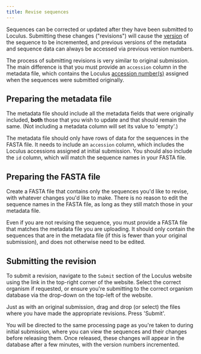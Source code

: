 ```yaml
---
title: Revise sequences
---
```


Sequences can be corrected or updated after they have been submitted to Loculus. Submitting these changes ("revisions") will cause the [version](../../introduction/glossary/#version) of the sequence to be incremented, and previous versions of the metadata and sequence data can always be accessed via previous version numbers.

The process of submitting revisions is very similar to original submission. The main difference is that you must provide an `accession` column in the metadata file, which contains the Loculus [accession number(s)](../../introduction/glossary/#accession) assigned when the sequences were submitted originally.

## Preparing the metadata file

The metadata file should include all the metadata fields that were originally included, **both** those that you wish to update and that should remain the same. (Not including a metadata column will set its value to 'empty'.)

The metadata file should only have rows of data for the sequences in the FASTA file. It needs to include an `accession` column, which includes the Loculus accessions assigned at initial submission. You should also include the `id` column, which will match the sequence names in your FASTA file.

## Preparing the FASTA file

Create a FASTA file that contains only the sequences you'd like to revise, with whatever changes you'd like to make. There is no reason to edit the sequence names in the FASTA file, as long as they still match those in your metadata file.

Even if you are not revising the sequence, you must provide a FASTA file that matches the metadata file you are uploading. It should only contain the sequences that are in the metadata file (if this is fewer than your original submission), and does not otherwise need to be edited.

## Submitting the revision

To submit a revision, navigate to the `Submit` section of the Loculus website using the link in the top-right corner of the website. Select the correct organism if requested, or ensure you're submitting to the correct organism database via the drop-down on the top-left of the website.

Just as with an original submission, drag and drop (or select) the files where you have made the appropriate revisions. Press 'Submit'.

You will be directed to the same processing page as you're taken to during initial submission, where you can view the sequences and their changes before releasing them. Once released, these changes will appear in the database after a few minutes, with the version numbers incremented.

